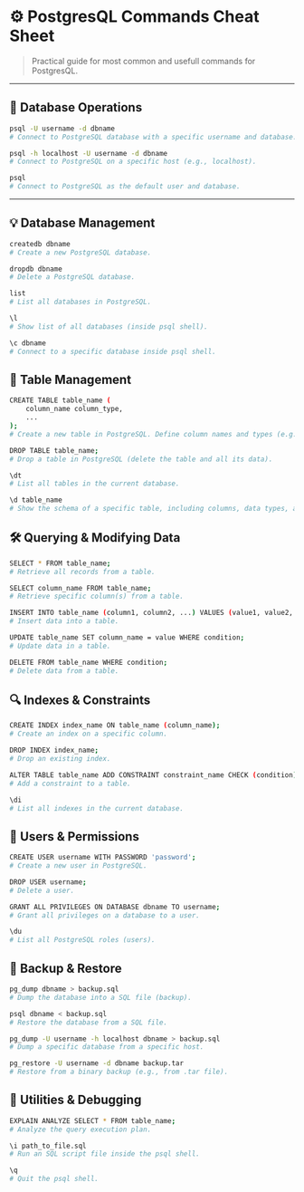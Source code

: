 # ⚙️ PostgresQL Commands Cheat Sheet

> Practical guide for most common and usefull commands for PostgresQL.

---

## 🧩️ Database Operations

``` bash
psql -U username -d dbname
# Connect to PostgreSQL database with a specific username and database.

psql -h localhost -U username -d dbname
# Connect to PostgreSQL on a specific host (e.g., localhost).

psql
# Connect to PostgreSQL as the default user and database.
```
---


## 💡 Database Management
```bash
createdb dbname
# Create a new PostgreSQL database.

dropdb dbname
# Delete a PostgreSQL database.

list
# List all databases in PostgreSQL.

\l
# Show list of all databases (inside psql shell).

\c dbname
# Connect to a specific database inside psql shell.
```


## 🔧 Table Management
```bash
CREATE TABLE table_name (
    column_name column_type,
    ...
);
# Create a new table in PostgreSQL. Define column names and types (e.g., INTEGER, TEXT, DATE).

DROP TABLE table_name;
# Drop a table in PostgreSQL (delete the table and all its data).

\dt
# List all tables in the current database.

\d table_name
# Show the schema of a specific table, including columns, data types, and constraints.
```

## 🛠️ Querying & Modifying Data
```bash
SELECT * FROM table_name;
# Retrieve all records from a table.

SELECT column_name FROM table_name;
# Retrieve specific column(s) from a table.

INSERT INTO table_name (column1, column2, ...) VALUES (value1, value2, ...);
# Insert data into a table.

UPDATE table_name SET column_name = value WHERE condition;
# Update data in a table.

DELETE FROM table_name WHERE condition;
# Delete data from a table.
```

## 🔍 Indexes & Constraints
``` bash
CREATE INDEX index_name ON table_name (column_name);
# Create an index on a specific column.

DROP INDEX index_name;
# Drop an existing index.

ALTER TABLE table_name ADD CONSTRAINT constraint_name CHECK (condition);
# Add a constraint to a table.

\di
# List all indexes in the current database.
```


## 🔑 Users & Permissions
``` bash
CREATE USER username WITH PASSWORD 'password';
# Create a new user in PostgreSQL.

DROP USER username;
# Delete a user.

GRANT ALL PRIVILEGES ON DATABASE dbname TO username;
# Grant all privileges on a database to a user.

\du
# List all PostgreSQL roles (users).
```

## 🔄 Backup & Restore
``` bash
pg_dump dbname > backup.sql
# Dump the database into a SQL file (backup).

psql dbname < backup.sql
# Restore the database from a SQL file.

pg_dump -U username -h localhost dbname > backup.sql
# Dump a specific database from a specific host.

pg_restore -U username -d dbname backup.tar
# Restore from a binary backup (e.g., from .tar file).
```

## 🧮 Utilities & Debugging
```bash
EXPLAIN ANALYZE SELECT * FROM table_name;
# Analyze the query execution plan.

\i path_to_file.sql
# Run an SQL script file inside the psql shell.

\q
# Quit the psql shell.
```